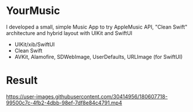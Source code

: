 # YourMusic

I developed a small, simple Music App to try AppleMusic API, "Clean Swift" architecture and hybrid layout with UIKit and SwiftUI
- UIKit/xib/SwiftUI
- Clean Swift
- AVKit, Alamofire, SDWebImage, UserDefaults, URLImage (for SwiftUI)

# Result
https://user-images.githubusercontent.com/30414956/180607718-99500c7c-4fb2-4dbb-98ef-7df8e84c4791.mp4






